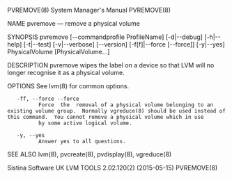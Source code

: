 PVREMOVE(8)                                                                                System Manager's Manual                                                                                PVREMOVE(8)



NAME
       pvremove — remove a physical volume

SYNOPSIS
       pvremove [--commandprofile ProfileName] [-d|--debug] [-h|--help] [-t|--test] [-v|--verbose] [--version] [-f[f]|--force [--force]] [-y|--yes] PhysicalVolume [PhysicalVolume...]

DESCRIPTION
       pvremove wipes the label on a device so that LVM will no longer recognise it as a physical volume.

OPTIONS
       See lvm(8) for common options.

       -ff, --force --force
              Force  the  removal of a physical volume belonging to an existing volume group.  Normally vgreduce(8) should be used instead of this command.  You cannot remove a physical volume which in use
              by some active logical volume.

       -y, --yes
              Answer yes to all questions.

SEE ALSO
       lvm(8), pvcreate(8), pvdisplay(8), vgreduce(8)



Sistina Software UK                                                                   LVM TOOLS 2.02.120(2) (2015-05-15)                                                                          PVREMOVE(8)
